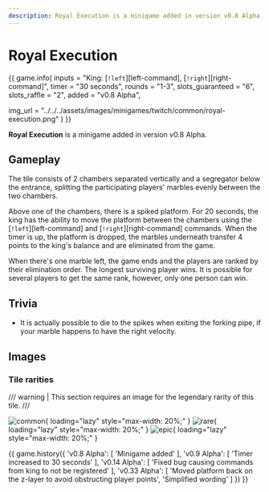 ```yaml
---
description: Royal Execution is a minigame added in version v0.8 Alpha.
---
```


# Royal Execution

{{ game.info(
  inputs           = "King&#58; [`!left`][left-command], [`!right`][right-command]",
  timer            = "30 seconds",
  rounds           = "1-3",
  slots_guaranteed = "6",
  slots_raffle     = "2",
  added            = "v0.8 Alpha",
  
  img_url = "../../../assets/images/minigames/twitch/common/royal-execution.png"
) }}

**Royal Execution** is a minigame added in version v0.8 Alpha.

## Gameplay

The tile consists of 2 chambers separated vertically and a segregator below the entrance, splitting the participating players' marbles evenly between the two chambers.

Above one of the chambers, there is a spiked platform. For 20 seconds, the king has the ability to move the platform between the chambers using the [`!left`][left-command] and [`!right`][right-command] commands. When the timer is up, the platform is dropped, the marbles underneath transfer 4 points to the king's balance and are eliminated from the game.

When there's one marble left, the game ends and the players are ranked by their elimination order. The longest surviving player wins. It is possible for several players to get the same rank, however, only one person can win.

## Trivia

- It is actually possible to die to the spikes when exiting the forking pipe, if your marble happens to have the right velocity.

## Images

### Tile rarities

/// warning |
This section requires an image for the legendary rarity of this tile.
///

![common](../../assets/images/minigames/twitch/common/royal-execution.png "Common rarity version"){ loading="lazy" style="max-width: 20%;" }
![rare](../../assets/images/minigames/twitch/rare/royal-execution.png "Rare rarity verion"){ loading="lazy" style="max-width: 20%;" }
![epic](../../assets/images/minigames/twitch/epic/royal-execution.png "Epic rarity version"){ loading="lazy" style="max-width: 20%;" }
<!-- No images yet.
![legendary](../../assets/images/minigames/twitch/legendary/royal-execution.png "Legendary rarity version"){ loading="lazy" style="max-width: 20%;" }
-->

{{ game.history({
  'v0.8 Alpha': [
    'Minigame added'
  ],
  'v0.9 Alpha': [
    'Timer increased to 30 seconds'
  ],
  'v0.14 Alpha': [
    'Fixed bug causing commands from king to not be registered'
  ],
  'v0.33 Alpha': [
    'Moved platform back on the z-layer to avoid obstructing player points',
    'Simplified wording'
  ]
}) }}